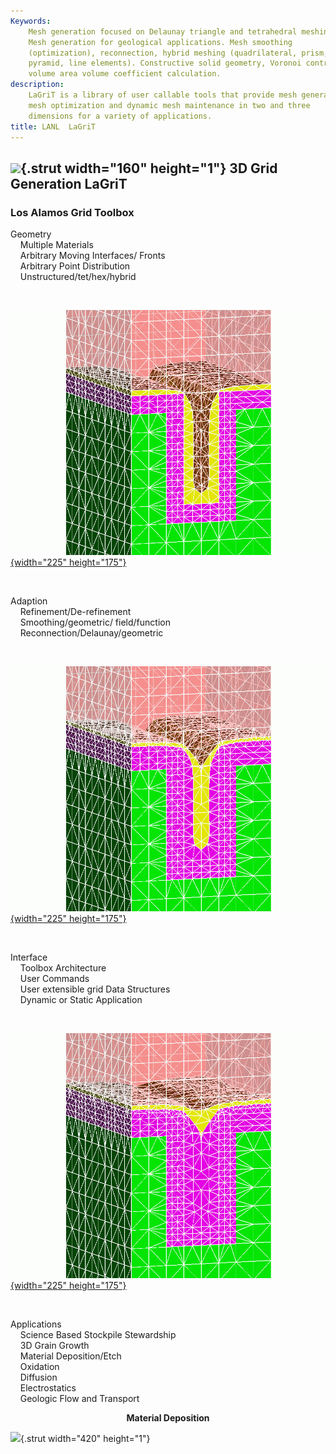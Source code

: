```yaml
---
Keywords: 
    Mesh generation focused on Delaunay triangle and tetrahedral meshing.
    Mesh generation for geological applications. Mesh smoothing
    (optimization), reconnection, hybrid meshing (quadrilateral, prism,
    pyramid, line elements). Constructive solid geometry, Voronoi control
    volume area volume coefficient calculation.
description: 
    LaGriT is a library of user callable tools that provide mesh generation,
    mesh optimization and dynamic mesh maintenance in two and three
    dimensions for a variety of applications.
title: LANL  LaGriT 
---
```


<div id="content-org">

![](http://www.lanl.gov/images/transparent.gif){.strut width="160"
height="1"}
3D Grid Generation LaGriT
-------------------------

### Los Alamos Grid Toolbox

Geometry \
    Multiple Materials \
    Arbitrary Moving Interfaces/ Fronts  \
    Arbitrary Point Distribution \
    Unstructured/tet/hex/hybrid 

 

[![](images/trench4-0.jpg){width="225"
height="175"}](images/trench4-0.jpg)

 

Adaption \
    Refinement/De-refinement \
    Smoothing/geometric/ field/function \
    Reconnection/Delaunay/geometric 

 

[![](images/trench4-4.jpg){width="225"
height="175"}](images/trench4-4.jpg)

 

Interface \
    Toolbox Architecture \
    User Commands \
    User extensible grid Data Structures \
    Dynamic or Static Application 

 

[![](images/trench4-8.jpg){width="225"
height="175"}](images/trench4-8.jpg)

 

Applications \
    Science Based Stockpile Stewardship \
    3D Grain Growth \
    Material Deposition/Etch \
    Oxidation \
    Diffusion \
    Electrostatics \
    Geologic Flow and Transport 

<div align="center">

**Material Deposition**

</div>

![](http://www.lanl.gov/images/transparent.gif){.strut width="420"
height="1"}

</div>
